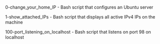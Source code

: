 0-change_your_home_IP - Bash script that configures an Ubuntu server

1-show_attached_IPs - Bash script that displays all active IPv4 IPs on the machine

100-port_listening_on_localhost - Bash script that listens on port 98 on localhost
